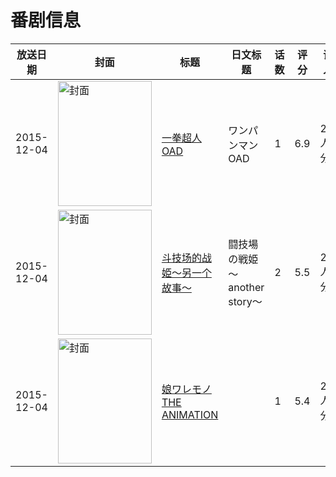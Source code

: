 # 番剧信息

|放送日期|封面|标题|日文标题|话数|评分|评分人数|
|---|---|---|---|---|---|---|
|2015-12-04|<img src="//lain.bgm.tv/pic/cover/c/49/aa/147359_3q7YY.jpg" alt="封面" style="width:150px;height:200px;object-fit:cover;">|[一拳超人 OAD](https://bangumi.tv/subject/147359)|ワンパンマン OAD|1|6.9|2108人评分|
|2015-12-04|<img src="/img/no_icon_subject.png" alt="封面" style="width:150px;height:200px;object-fit:cover;">|[斗技场的战姫～另一个故事～](https://bangumi.tv/subject/159329)|闘技場の戦姫～another story～|2|5.5|215人评分|
|2015-12-04|<img src="/img/no_icon_subject.png" alt="封面" style="width:150px;height:200px;object-fit:cover;">|[娘ワレモノ THE ANIMATION](https://bangumi.tv/subject/159331)||1|5.4|234人评分|
